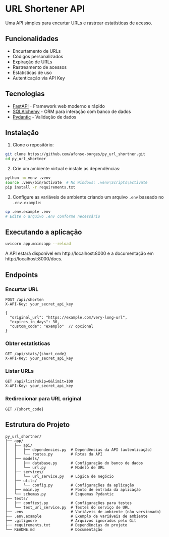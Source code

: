 # URL Shortener API

Uma API simples para encurtar URLs e rastrear estatísticas de acesso.

## Funcionalidades

- Encurtamento de URLs
- Códigos personalizados
- Expiração de URLs
- Rastreamento de acessos
- Estatísticas de uso
- Autenticação via API Key

## Tecnologias

- [FastAPI](https://fastapi.tiangolo.com/) - Framework web moderno e rápido
- [SQLAlchemy](https://www.sqlalchemy.org/) - ORM para interação com banco de dados
- [Pydantic](https://docs.pydantic.dev/) - Validação de dados

## Instalação

1. Clone o repositório:

```bash
git clone https://github.com/afonso-borges/py_url_shortner.git
cd py_url_shortner
```

2. Crie um ambiente virtual e instale as dependências:

```bash
python -m venv .venv
source .venv/bin/activate  # No Windows: .venv\Scripts\activate
pip install -r requirements.txt
```

3. Configure as variáveis de ambiente criando um arquivo `.env` baseado no `.env.example`:

```bash
cp .env.example .env
# Edite o arquivo .env conforme necessário
```

## Executando a aplicação

```bash
uvicorn app.main:app --reload
```

A API estará disponível em http://localhost:8000 e a documentação em http://localhost:8000/docs.

## Endpoints

### Encurtar URL

```http
POST /api/shorten
X-API-Key: your_secret_api_key

{
  "original_url": "https://example.com/very-long-url",
  "expires_in_days": 30,
  "custom_code": "exemplo"  // opcional
}
```

### Obter estatísticas

```http
GET /api/stats/{short_code}
X-API-Key: your_secret_api_key
```

### Listar URLs

```http
GET /api/list?skip=0&limit=100
X-API-Key: your_secret_api_key
```

### Redirecionar para URL original

```http
GET /{short_code}
```


## Estrutura do Projeto

```
py_url_shortner/
├── app/
│   ├── api/
│   │   ├── dependencies.py  # Dependências da API (autenticação)
│   │   └── routes.py        # Rotas da API
│   ├── models/
│   │   ├── database.py      # Configuração do banco de dados
│   │   └── url.py           # Modelo de URL
│   ├── services/
│   │   └── url_service.py   # Lógica de negócio
│   ├── utils/
│   │   └── config.py        # Configurações da aplicação
│   ├── main.py              # Ponto de entrada da aplicação
│   └── schemas.py           # Esquemas Pydantic
├── tests/
│   ├── conftest.py          # Configurações para testes
│   └── test_url_service.py  # Testes do serviço de URL
├── .env                     # Variáveis de ambiente (não versionado)
├── .env.example             # Exemplo de variáveis de ambiente
├── .gitignore               # Arquivos ignorados pelo Git
├── requirements.txt         # Dependências do projeto
└── README.md                # Documentação
```
